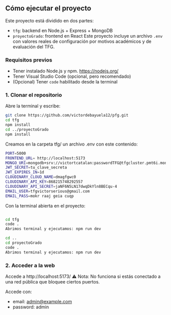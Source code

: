 ##  Cómo ejecutar el proyecto

Este proyecto está dividido en dos partes:
- `tfg`: backend en Node.js + Express + MongoDB
- `proyectoGrado`: frontend en React
Este proyecto incluye un archivo `.env` con valores reales de configuración por motivos académicos y de evaluación del TFG.
###  Requisitos previos

- Tener instalado Node.js y npm. https://nodejs.org/
- Tener Visual Studio Code (opcional, pero recomendado)
- (Opcional) Tener `code` habilitado desde la terminal

### 1. Clonar el repositorio

Abre la terminal y escribe:

```bash
git clone https://github.com/victordebayuela12/pfg.git
cd tfg
npm install
cd ../proyectoGrado
npm install

```

Creamos en la carpeta tfg/ un archivo .env con este contenido: 
```bash
PORT=5000
FRONTEND_URL= http://localhost:5173
MONGO_URI=mongodb+srv://victortcatalan:passwordTFG@tfgcluster.pmt6i.mongodb.net/?retryWrites=true&w=majority&appName=TFGCluster
JWT_SECRET=tu_clave_secreta
JWT_EXPIRES_IN=1d
CLOUDINARY_CLOUD_NAME=dmagfgwc0
CLOUDINARY_API_KEY=868215748292557
CLOUDINARY_API_SECRET=jaNF6N5LN17dwqDkYln8BECqu-4
EMAIL_USER=tfgvictorserious@gmail.com
EMAIL_PASS=mokr raaj geia cuqp
```
Con la terminal abierta en el proyecto:
```bash

cd tfg
code .
Abrimos terminal y ejecutamos: npm run dev

cd ..
cd proyectoGrado
code .
Abrimos terminal y ejecutamos: npm run dev
```
### 2. Acceder a la web

Accede a http://localhost:5173/
⚠️ Nota: No funciona si estás conectado a una red pública que bloquee ciertos puertos.

Accede con:
- email: admin@example.com
- password: admin
